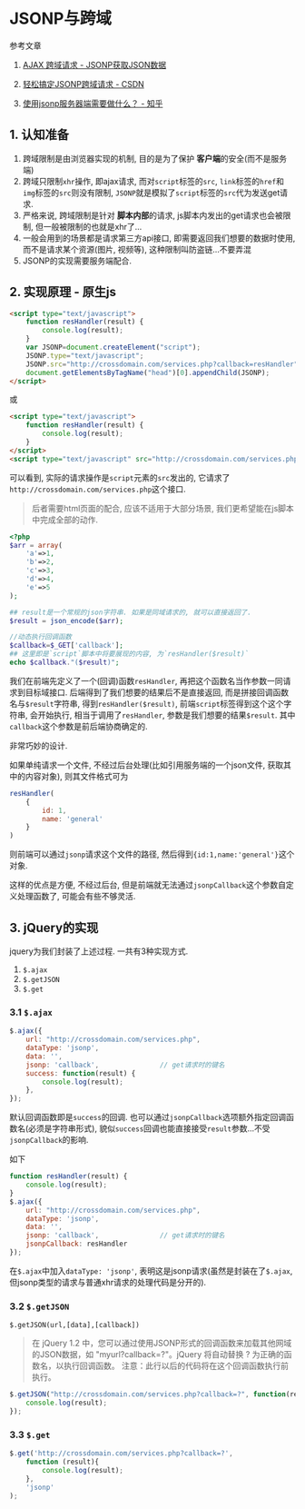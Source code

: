 # JSONP与跨域

参考文章

1. [AJAX 跨域请求 - JSONP获取JSON数据](http://justcoding.iteye.com/blog/1366102)

2. [轻松搞定JSONP跨域请求 - CSDN](http://blog.csdn.net/u014607184/article/details/52027879)

3. [使用jsonp服务器端需要做什么？ - 知乎](https://www.zhihu.com/question/57058052/answer/151670760)

## 1. 认知准备

1. 跨域限制是由浏览器实现的机制, 目的是为了保护 **客户端**的安全(而不是服务端)
2. 跨域只限制`xhr`操作, 即ajax请求, 而对`script`标签的`src`, `link`标签的`href`和`img`标签的`src`则没有限制, `JSONP`就是模拟了`script`标签的`src`代为发送get请求. 
3. 严格来说, 跨域限制是针对 **脚本内部**的请求, js脚本内发出的get请求也会被限制<???>, 但一般被限制的也就是xhr了...
4. 一般会用到的场景都是请求第三方api接口, 即需要返回我们想要的数据时使用, 而不是请求某个资源(图片, 视频等), 这种限制叫防盗链...不要弄混
5. JSONP的实现需要服务端配合.

## 2. 实现原理 - 原生js

```html
<script type="text/javascript">  
    function resHandler(result) {  
        console.log(result);
    }  
    var JSONP=document.createElement("script");  
    JSONP.type="text/javascript";  
    JSONP.src="http://crossdomain.com/services.php?callback=resHandler";  
    document.getElementsByTagName("head")[0].appendChild(JSONP);  
</script> 
```

或

```html
<script type="text/javascript">  
    function resHandler(result) {  
        console.log(result);
    }
</script>  
<script type="text/javascript" src="http://crossdomain.com/services.php?callback=resHandler"></script>  
```

可以看到, 实际的请求操作是`script`元素的`src`发出的, 它请求了`http://crossdomain.com/services.php`这个接口.

> 后者需要html页面的配合, 应该不适用于大部分场景, 我们更希望能在js脚本中完成全部的动作.

```php
<?php  
$arr = array(
    'a'=>1,
    'b'=>2,
    'c'=>3,
    'd'=>4,
    'e'=>5
);

## result是一个常规的json字符串. 如果是同域请求的, 就可以直接返回了.
$result = json_encode($arr);

//动态执行回调函数
$callback=$_GET['callback'];
## 这里即是`script`脚本中将要展现的内容, 为`resHandler($result)`
echo $callback."($result)";
```

我们在前端先定义了一个(回调)函数`resHandler`, 再把这个函数名当作参数一同请求到目标域接口. 后端得到了我们想要的结果后不是直接返回, 而是拼接回调函数名与`$result`字符串, 得到`resHandler($result)`, 前端`script`标签得到这个这个字符串, 会开始执行, 相当于调用了`resHandler`, 参数是我们想要的结果`$result`. 其中`callback`这个参数是前后端协商确定的.

非常巧妙的设计.

如果单纯请求一个文件, 不经过后台处理(比如引用服务端的一个json文件, 获取其中的内容对象), 则其文件格式可为

```js
resHandler(
    {
        id: 1,
        name: 'general'
    }
)
```

则前端可以通过`jsonp`请求这个文件的路径, 然后得到`{id:1,name:'general'}`这个对象.

这样的优点是方便, 不经过后台, 但是前端就无法通过`jsonpCallback`这个参数自定义处理函数了, 可能会有些不够灵活.

## 3. jQuery的实现

jquery为我们封装了上述过程. 一共有3种实现方式.

1. `$.ajax`
2. `$.getJSON`
3. `$.get`

### 3.1 `$.ajax`

```js
$.ajax({  
    url: "http://crossdomain.com/services.php",  
    dataType: 'jsonp',
    data: '',
    jsonp: 'callback',               // get请求时的键名
    success: function(result) {
        console.log(result);
    },
});
```

默认回调函数即是`success`的回调. 也可以通过`jsonpCallback`选项额外指定回调函数名(必须是字符串形式), 貌似`success`回调也能直接接受`result`参数...不受`jsonpCallback`的影响.

如下

```js
function resHandler(result) {
    console.log(result);
}
$.ajax({  
    url: "http://crossdomain.com/services.php",  
    dataType: 'jsonp',
    data: '',  
    jsonp: 'callback',               // get请求时的键名
    jsonpCallback: resHandler
});
```

在`$.ajax`中加入`dataType: 'jsonp'`, 表明这是jsonp请求(虽然是封装在了`$.ajax`, 但jsonp类型的请求与普通xhr请求的处理代码是分开的).

### 3.2 `$.getJSON`

`$.getJSON(url,[data],[callback])`

> 在 jQuery 1.2 中，您可以通过使用JSONP形式的回调函数来加载其他网域的JSON数据，如 "myurl?callback=?"。jQuery 将自动替换 ? 为正确的函数名，以执行回调函数。 注意：此行以后的代码将在这个回调函数执行前执行。

```js
$.getJSON("http://crossdomain.com/services.php?callback=?", function(result){
    console.log(result);
});
```

### 3.3 `$.get`

```js
$.get('http://crossdomain.com/services.php?callback=?', 
    function (result){
        console.log(result);
    },
    'jsonp'
);  
```